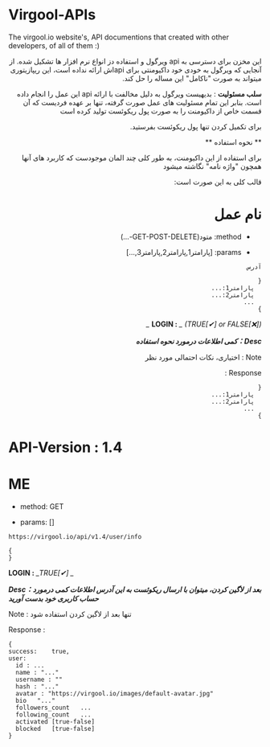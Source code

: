 # Virgool-APIs
The virgool.io website's, API documentions that created with other developers, of all of them :)
<div dir="rtl">
این مخزن برای دسترسی به api ویرگول و استفاده دز انواع نرم افزار ها تشکیل شده. از آنجایی که ویرگول به خودی خود داکیومنتی برای apiاش ارائه نداده است، این ریپازیتوری میتواند به صورت "ناکامل" این مساله را حل کند.
  
**سلب مسئولیت** : 
 بدیهیست ویرگول به دلیل مخالفت با ارائه api این عمل را انجام داده است. بنابر این تمام مسئولیت های عمل صورت گرفته، تنها بر عهده فردیست که آن قسمت خاص از داکیومنت را به صورت پول ریکوئست تولید کرده است
  
برای تکمیل کردن تنها پول ریکوئست بفرستید.
  
  
** نحوه استفاده **

برای استفاده از این داکیومنت، به طور کلی چند المان موجودست که کاربرد های آنها همچون "واژه نامه" نگاشته میشود

قالب کلی به این صورت است:
  

# نام عمل

- method: متود(GET-POST-DELETE-...)
  
- params: [پارامتر1,پارامتر2,پارامتر3,...]
  
```آدرس```
  
```
{
  پارامتر1:...
  پارامتر2:...
  ...
}
```
  
  
**LOGIN :** *_ (TRUE[✔] or FALSE[❌]) _*
  
**_Desc：کمی اطلاعات درمورد نحوه استفاده_**
  
Note : اختیاری، نکات احتمالی مورد نظر

Response :

```
{
  پارامتر1:...
  پارامتر2:...
  ...
}
```
</div>  


# API-Version : 1.4

# ME

- method: GET
  
- params: []
  
```https://virgool.io/api/v1.4/user/info```
  
```
{
}
```
  
  
**LOGIN :** *_TRUE[✔] _*
  
**_Desc：بعد از لاگین کردن، میتوان با ارسال ریکوئست به این آدرس اطلاعات کمی درمورد حساب کاربری خود بدست آورید_**
  
Note : تنها بعد از لاگین کردن استفاده شود

Response :

```
{
success:	true,
user:	
  id : ...
  name : "..."
  username : ""
  hash : "..."
  avatar : "https://virgool.io/images/default-avatar.jpg"
  bio	"..."
  followers_count	...
  following_count	...
  activated	[true-false]
  blocked	[true-false]
}
```
